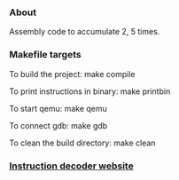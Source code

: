### About

Assembly code to accumulate 2, 5 times.

### Makefile targets

To build the project: make compile 

To print instructions in binary: make printbin

To start qemu: make qemu

To connect gdb: make gdb 

To clean the build directory: make clean


### [Instruction decoder website](https://luplab.gitlab.io/rvcodecjs/)